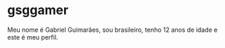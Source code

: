 # gsggamer
 Meu nome é Gabriel Guimarães, sou brasileiro, tenho 12 anos de idade e este é meu perfil.
